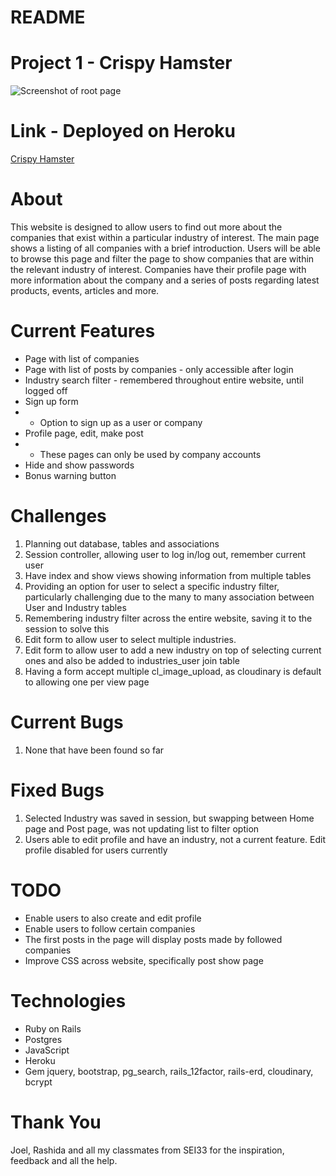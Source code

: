 # README

# Project 1 - Crispy Hamster

![Screenshot of root page](/assets/images/screenshot1.jpg)


# Link - Deployed on Heroku
[Crispy Hamster]("https://project-crispy-hamster.herokuapp.com/")


# About
This website is designed to allow users to find out more about the companies that exist within a particular industry of interest.
The main page shows a listing of all companies with a brief introduction. Users will be able to browse this page and filter the page to show companies that are within the relevant industry of interest.
Companies have their profile page with more information about the company and a series of posts regarding latest products, events, articles and more.


# Current Features
* Page with list of companies
* Page with list of posts by companies - only accessible after login
* Industry search filter - remembered throughout entire website, until logged off
* Sign up form
* * Option to sign up as a user or company
* Profile page, edit, make post
* * These pages can only be used by company accounts
* Hide and show passwords
* Bonus warning button


# Challenges
1. Planning out database, tables and associations
2. Session controller, allowing user to log in/log out, remember current user
3. Have index and show views showing information from multiple tables
4. Providing an option for user to select a specific industry filter, particularly challenging due to the many to many association between User and Industry tables
5. Remembering industry filter across the entire website, saving it to the session to solve this
6. Edit form to allow user to select multiple industries.
7. Edit form to allow user to add a new industry on top of selecting current ones and also be added to industries_user join table
8. Having a form accept multiple cl_image_upload, as cloudinary is default to allowing one per view page

# Current Bugs
1. None that have been found so far

# Fixed Bugs
1. Selected Industry was saved in session, but swapping between Home page and Post page, was not updating list to filter option
2. Users able to edit profile and have an industry, not a current feature. Edit profile disabled for users currently

# TODO
* Enable users to also create and edit profile
* Enable users to follow certain companies
* The first posts in the page will display posts made by followed companies
* Improve CSS across website, specifically post show page

# Technologies
* Ruby on Rails
* Postgres
* JavaScript
* Heroku
* Gem jquery, bootstrap, pg_search, rails_12factor, rails-erd, cloudinary, bcrypt

# Thank You
Joel, Rashida and all my classmates from SEI33 for the inspiration, feedback and all the help.
